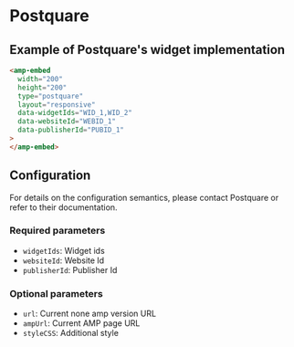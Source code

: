 <!---
Copyright 2017 The AMP HTML Authors. All Rights Reserved.

Licensed under the Apache License, Version 2.0 (the "License");
you may not use this file except in compliance with the License.
You may obtain a copy of the License at

      http://www.apache.org/licenses/LICENSE-2.0

Unless required by applicable law or agreed to in writing, software
distributed under the License is distributed on an "AS-IS" BASIS,
WITHOUT WARRANTIES OR CONDITIONS OF ANY KIND, either express or implied.
See the License for the specific language governing permissions and
limitations under the License.
-->

# Postquare

## Example of Postquare's widget implementation

```html
<amp-embed
  width="200"
  height="200"
  type="postquare"
  layout="responsive"
  data-widgetIds="WID_1,WID_2"
  data-websiteId="WEBID_1"
  data-publisherId="PUBID_1"
>
</amp-embed>
```

## Configuration

For details on the configuration semantics, please contact Postquare or refer to
their documentation.

### Required parameters

- `widgetIds`: Widget ids
- `websiteId`: Website Id
- `publisherId`: Publisher Id

### Optional parameters

- `url`: Current none amp version URL
- `ampUrl`: Current AMP page URL
- `styleCSS`: Additional style
